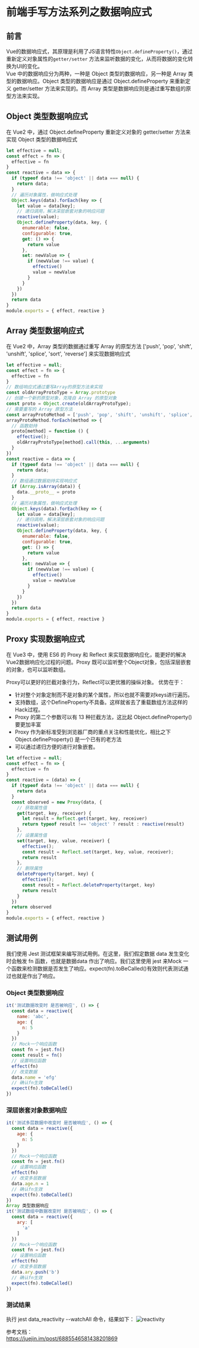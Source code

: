 # 前端手写方法系列之数据响应式

## 前言
Vue的数据响应式，其原理是利⽤了JS语⾔特性`Object.defineProperty()`，通过重新定义对象属性的`getter/setter` 方法来监听数据的变化，从⽽将数据的变化转换为UI的变化。
<br/>
Vue 中的数据响应分为两种，一种是 Object 类型的数据响应，另一种是 Array 类型的数据响应。Object 类型的数据响应是通过 Object.defineProperty 来重新定义 getter/setter 方法来实现的。而 Array 类型是数据响应则是通过重写数组的原型方法来实现。

## Object 类型数据响应式
在 Vue2 中，通过 Object.defineProperty 重新定义对象的 getter/setter 方法来实现 Object 类型的数据响应式
```js
let effective = null;
const effect = fn => {
  effective = fn
}
const reactive = data => {
  if (typeof data !== 'object' || data === null) {
    return data;
  }
  // 遍历对象属性，做响应式处理
  Object.keys(data).forEach(key => {
    let value = data[key];
    // 递归调用，解决深层嵌套对象的响应问题
    reactive(value);
    Object.defineProperty(data, key, {
      enumerable: false,
      configurable: true,
      get: () => {
        return value
      },
      set: newValue => {
        if (newValue !== value) {
          effective()
          value = newValue
        }
      }
    })
  })
  return data
}
module.exports = { effect, reactive }
```

## Array 类型数据响应式

在 Vue2 中，Array 类型的数据通过重写 Array 的原型方法 ['push', 'pop', 'shift', 'unshift', 'splice', 'sort', 'reverse'] 来实现数据响应式

```js
let effective = null;
const effect = fn => {
  effective = fn
}
// 数组响应式通过重写Array的原型方法来实现
const oldArrayProtoType = Array.prototype
// 创建一个新的原型对象，克隆自 Array 的原型对象
const proto = Object.create(oldArrayProtoType);
// 需要重写的 Array 原型方法
const arrayProtoMethod = ['push', 'pop', 'shift', 'unshift', 'splice', 'sort', 'reverse'];
arrayProtoMethod.forEach(method => {
  // 函数劫持
  proto[method] = function () {
    effective();
    oldArrayProtoType[method].call(this, ...arguments)
  }
})
const reactive = data => {
  if (typeof data !== 'object' || data === null) {
    return data;
  }
  // 数组通过数据劫持实现响应式
  if (Array.isArray(data)) {
    data.__proto__ = proto
  }
  // 遍历对象属性，做响应式处理
  Object.keys(data).forEach(key => {
    let value = data[key];
    // 递归调用，解决深层嵌套对象的响应问题
    reactive(value);
    Object.defineProperty(data, key, {
      enumerable: false,
      configurable: true,
      get: () => {
        return value
      },
      set: newValue => {
        if (newValue !== value) {
          effective()
          value = newValue
        }
      }
    })
  })
  return data
}
module.exports = { effect, reactive }
```

## Proxy 实现数据响应式

在 Vue3 中，使用 ES6 的 Proxy 和 Reflect 来实现数据响应化，能更好的解决Vue2数据响应化过程的问题。Proxy 既可以监听整个Object对象，包括深层嵌套的对象，也可以监听数组。

Proxy可以更好的拦截对象行为，Reflect可以更优雅的操纵对象。 优势在于：

- 针对整个对象定制而不是对象的某个属性，所以也就不需要对keys进行遍历。
- 支持数组，这个DefineProperty不具备。这样就省去了重载数组方法这样的Hack过程。
- Proxy 的第二个参数可以有 13 种拦截方法，这比起 Object.defineProperty() 要更加丰富
- Proxy 作为新标准受到浏览器厂商的重点关注和性能优化，相比之下 Object.defineProperty() 是一个已有的老方法
- 可以通过递归方便的进行对象嵌套。

```js
let effective = null;
const effect = fn => {
  effective = fn
}
const reactive = (data) => {
  if (typeof data !== 'object' || data === null) {
    return data
  }
  const observed = new Proxy(data, {
    // 获取属性值
    get(target, key, receiver) {
      let result = Reflect.get(target, key, receiver)
      return typeof result !== 'object' ? result : reactive(result)
    },
    // 设置属性值
    set(target, key, value, receiver) {
      effective();
      const result = Reflect.set(target, key, value, receiver);
      return result
    },
    // 删除属性
    deleteProperty(target, key) {
      effective();
      const result = Reflect.deleteProperty(target, key)
      return result
    }
  })
  return observed
}
module.exports = { effect, reactive }
```

## 测试用例

我们使用 Jest 测试框架来编写测试用例。在这里，我们假定数据 data 发生变化时会触发 fn 函数，也就是数据data 作出了响应。我们这里使用 jest 来Mock 一个函数来检测数据是否发生了响应。expect(fn).toBeCalled()有效则代表测试通过也就是作出了响应。

### Object 类型数据响应
```js
it('测试数据改变时 是否被响应', () => {
  const data = reactive({
    name: 'abc',
    age: {
      n: 5
    }
  })
  // Mock一个响应函数
  const fn = jest.fn()
  const result = fn()
  // 设置响应函数
  effect(fn)
  // 改变数据
  data.name = 'efg'
  // 确认fn生效
  expect(fn).toBeCalled()
})
```
### 深层嵌套对象数据响应

```js
it('测试多层数据中改变时 是否被响应', () => {
  const data = reactive({
    age: {
      n: 5
    }
  })
  // Mock一个响应函数
  const fn = jest.fn()
  // 设置响应函数
  effect(fn)
  // 改变多层数据
  data.age.n = 1
  // 确认fn生效
  expect(fn).toBeCalled()
})
Array 类型数据响应
it('测试数组中数据改变时 是否被响应', () => {
  const data = reactive({
    ary: [
      'a'
    ]
  })
  // Mock一个响应函数
  const fn = jest.fn()
  // 设置响应函数
  effect(fn)
  // 改变多层数据
  data.ary.push('b')
  // 确认fn生效
  expect(fn).toBeCalled()
})
```
### 测试结果
执行 jest data_reactivity --watchAll 命令，结果如下：
![reactivity](/assets/reactivity.png "数据响应式")

参考文档：<br/>
https://juejin.im/post/6885546581438201869